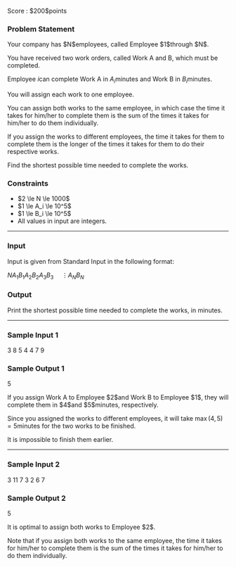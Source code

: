 
<div>

<span>

<span>

<p>
Score : $200$points
</p>

<div>

<section>

### **Problem Statement**

<p>
Your company has $N$employees, called Employee $1$through $N$.

You have received two work orders, called Work A and B, which must be completed.

Employee $i$can complete Work A in $A_i$minutes and Work B in $B_i$minutes.
</p>

<p>
You will assign each work to one employee.

You can assign both works to the same employee, in which case the time it takes for him/her to complete them is the sum of the times it takes for him/her to do them individually.

If you assign the works to different employees, the time it takes for them to complete them is the longer of the times it takes for them to do their respective works.

Find the shortest possible time needed to complete the works.
</p>

</section>

</div>

<div>

<section>

### **Constraints**

<ul>

<li>
$2 \le N \le 1000$
</li>

<li>
$1 \le A_i \le 10^5$
</li>

<li>
$1 \le B_i \le 10^5$
</li>

<li>
All values in input are integers.
</li>

</ul>

</section>

</div>

---

<div>

<div>

<section>

### **Input**

<p>
Input is given from Standard Input in the following format:
</p>

<div>

$N$$A_1$$B_1$$A_2$$B_2$$A_3$$B_3$$\hspace{15pt} \vdots$$A_N$$B_N$
</div>

</section>

</div>

<div>

<section>

### **Output**

<p>
Print the shortest possible time needed to complete the works, in minutes.
</p>

</section>

</div>

</div>

---

<div>

<section>

### **Sample Input 1**

<div>

3
8 5
4 4
7 9

</div>

</section>

</div>

<div>

<section>

### **Sample Output 1**

<div>

5

</div>

<p>
If you assign Work A to Employee $2$and Work B to Employee $1$, they will complete them in $4$and $5$minutes, respectively.

Since you assigned the works to different employees, it will take $\max(4, 5) = 5$minutes for the two works to be finished.

It is impossible to finish them earlier.
</p>

</section>

</div>

---

<div>

<section>

### **Sample Input 2**

<div>

3
11 7
3 2
6 7

</div>

</section>

</div>

<div>

<section>

### **Sample Output 2**

<div>

5

</div>

<p>
It is optimal to assign both works to Employee $2$.

Note that if you assign both works to the same employee, the time it takes for him/her to complete them is the sum of the times it takes for him/her to do them individually.  
</p>

</section>

</div>

</span>

</span>

</div>
